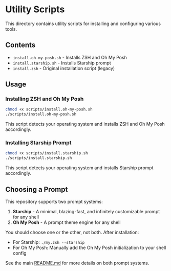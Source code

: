 # Utility Scripts

This directory contains utility scripts for installing and configuring various tools.

## Contents

- `install.oh-my-posh.sh` - Installs ZSH and Oh My Posh
- `install.starship.sh` - Installs Starship prompt
- `install.zsh` - Original installation script (legacy)

## Usage

### Installing ZSH and Oh My Posh

```bash
chmod +x scripts/install.oh-my-posh.sh
./scripts/install.oh-my-posh.sh
```

This script detects your operating system and installs ZSH and Oh My Posh accordingly.

### Installing Starship Prompt

```bash
chmod +x scripts/install.starship.sh
./scripts/install.starship.sh
```

This script detects your operating system and installs Starship prompt accordingly.

## Choosing a Prompt

This repository supports two prompt systems:

1. **Starship** - A minimal, blazing-fast, and infinitely customizable prompt for any shell
2. **Oh My Posh** - A prompt theme engine for any shell

You should choose one or the other, not both. After installation:

- For Starship: `./my.zsh --starship`
- For Oh My Posh: Manually add the Oh My Posh initialization to your shell config

See the main [README.md](../README.md) for more details on both prompt systems.